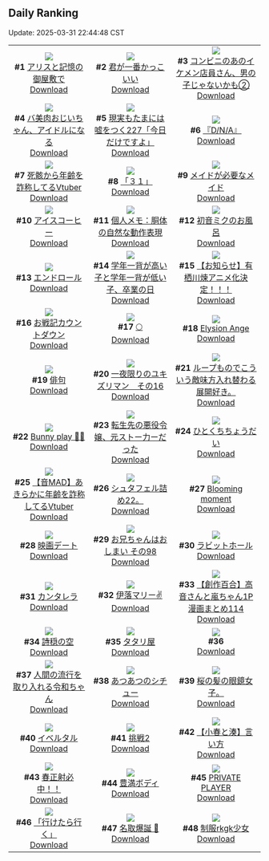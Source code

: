 ## Daily Ranking
Update: 2025-03-31 22:44:48 CST

|      |      |      |
| :----: | :----: | :----: |
| ![](https://i.pixiv.re/c/240x480/img-master/img/2025/03/29/00/00/13/128707970_p0_master1200.jpg)<br>**#1** [アリスと記憶の御屋敷で](https://www.pixiv.net/artworks/128707970)<br>[Download](https://i.pixiv.re/img-original/img/2025/03/29/00/00/13/128707970_p0.png) | ![](https://i.pixiv.re/c/240x480/img-master/img/2025/03/29/13/13/13/128723776_p0_master1200.jpg)<br>**#2** [君が一番かっこいい](https://www.pixiv.net/artworks/128723776)<br>[Download](https://i.pixiv.re/img-original/img/2025/03/29/13/13/13/128723776_p0.png) | ![](https://i.pixiv.re/c/240x480/img-master/img/2025/03/29/20/19/54/128735905_p0_master1200.jpg)<br>**#3** [コンビニのあのイケメン店員さん、男の子じゃないかも②](https://www.pixiv.net/artworks/128735905)<br>[Download](https://i.pixiv.re/img-original/img/2025/03/29/20/19/54/128735905_p0.jpg) |
| ![](https://i.pixiv.re/c/240x480/img-master/img/2025/03/30/00/01/54/128745157_p0_master1200.jpg)<br>**#4** [バ美肉おじいちゃん、アイドルになる](https://www.pixiv.net/artworks/128745157)<br>[Download](https://i.pixiv.re/img-original/img/2025/03/30/00/01/54/128745157_p0.jpg) | ![](https://i.pixiv.re/c/240x480/img-master/img/2025/03/30/18/00/08/128769896_p0_master1200.jpg)<br>**#5** [現実もたまには嘘をつく227「今日だけですよ」](https://www.pixiv.net/artworks/128769896)<br>[Download](https://i.pixiv.re/img-original/img/2025/03/30/18/00/08/128769896_p0.jpg) | ![](https://i.pixiv.re/c/240x480/img-master/img/2025/03/29/18/02/57/128731222_p0_master1200.jpg)<br>**#6** [『D/N/A』](https://www.pixiv.net/artworks/128731222)<br>[Download](https://i.pixiv.re/img-original/img/2025/03/29/18/02/57/128731222_p0.png) |
| ![](https://i.pixiv.re/c/240x480/img-master/img/2025/03/29/21/23/06/128738344_p0_master1200.jpg)<br>**#7** [死骸から年齢を詐称してるVtuber](https://www.pixiv.net/artworks/128738344)<br>[Download](https://i.pixiv.re/img-original/img/2025/03/29/21/23/06/128738344_p0.png) | ![](https://i.pixiv.re/c/240x480/img-master/img/2025/03/29/00/00/14/128707977_p0_master1200.jpg)<br>**#8** [「３１」](https://www.pixiv.net/artworks/128707977)<br>[Download](https://i.pixiv.re/img-original/img/2025/03/29/00/00/14/128707977_p0.jpg) | ![](https://i.pixiv.re/c/240x480/img-master/img/2025/03/29/00/00/12/128707966_p0_master1200.jpg)<br>**#9** [メイドが必要なメイド](https://www.pixiv.net/artworks/128707966)<br>[Download](https://i.pixiv.re/img-original/img/2025/03/29/00/00/12/128707966_p0.jpg) |
| ![](https://i.pixiv.re/c/240x480/img-master/img/2025/03/30/20/30/02/128775474_p0_master1200.jpg)<br>**#10** [アイスコーヒー](https://www.pixiv.net/artworks/128775474)<br>[Download](https://i.pixiv.re/img-original/img/2025/03/30/20/30/02/128775474_p0.png) | ![](https://i.pixiv.re/c/240x480/img-master/img/2025/03/29/06/00/04/128715628_p0_master1200.jpg)<br>**#11** [個人メモ：胴体の自然な動作表現](https://www.pixiv.net/artworks/128715628)<br>[Download](https://i.pixiv.re/img-original/img/2025/03/29/06/00/04/128715628_p0.jpg) | ![](https://i.pixiv.re/c/240x480/img-master/img/2025/03/29/00/00/10/128707949_p0_master1200.jpg)<br>**#12** [初音ミクのお風呂](https://www.pixiv.net/artworks/128707949)<br>[Download](https://i.pixiv.re/img-original/img/2025/03/29/00/00/10/128707949_p0.png) |
| ![](https://i.pixiv.re/c/240x480/img-master/img/2025/03/30/00/00/17/128744820_p0_master1200.jpg)<br>**#13** [エンドロール](https://www.pixiv.net/artworks/128744820)<br>[Download](https://i.pixiv.re/img-original/img/2025/03/30/00/00/17/128744820_p0.png) | ![](https://i.pixiv.re/c/240x480/img-master/img/2025/03/30/20/59/57/128776670_p0_master1200.jpg)<br>**#14** [学年一背が高い子と学年一背が低い子、卒業の日](https://www.pixiv.net/artworks/128776670)<br>[Download](https://i.pixiv.re/img-original/img/2025/03/30/20/59/57/128776670_p0.jpg) | ![](https://i.pixiv.re/c/240x480/img-master/img/2025/03/29/00/00/08/128707927_p0_master1200.jpg)<br>**#15** [【お知らせ】有栖川煉アニメ化決定！！！](https://www.pixiv.net/artworks/128707927)<br>[Download](https://i.pixiv.re/img-original/img/2025/03/29/00/00/08/128707927_p0.jpg) |
| ![](https://i.pixiv.re/c/240x480/img-master/img/2025/03/30/20/20/56/128775144_p0_master1200.jpg)<br>**#16** [お戦記カウントダウン](https://www.pixiv.net/artworks/128775144)<br>[Download](https://i.pixiv.re/img-original/img/2025/03/30/20/20/56/128775144_p0.png) | ![](https://i.pixiv.re/c/240x480/img-master/img/2025/03/29/00/00/11/128707957_p0_master1200.jpg)<br>**#17** [🌕](https://www.pixiv.net/artworks/128707957)<br>[Download](https://i.pixiv.re/img-original/img/2025/03/29/00/00/11/128707957_p0.png) | ![](https://i.pixiv.re/c/240x480/img-master/img/2025/03/29/21/00/09/128737413_p0_master1200.jpg)<br>**#18** [Elysion Ange](https://www.pixiv.net/artworks/128737413)<br>[Download](https://i.pixiv.re/img-original/img/2025/03/29/21/00/09/128737413_p0.jpg) |
| ![](https://i.pixiv.re/c/240x480/img-master/img/2025/03/30/15/23/06/128765348_p0_master1200.jpg)<br>**#19** [俳句](https://www.pixiv.net/artworks/128765348)<br>[Download](https://i.pixiv.re/img-original/img/2025/03/30/15/23/06/128765348_p0.jpg) | ![](https://i.pixiv.re/c/240x480/img-master/img/2025/03/29/06/40/00/128716178_p0_master1200.jpg)<br>**#20** [一夜限りのユキズリマン　その16](https://www.pixiv.net/artworks/128716178)<br>[Download](https://i.pixiv.re/img-original/img/2025/03/29/06/40/00/128716178_p0.png) | ![](https://i.pixiv.re/c/240x480/img-master/img/2025/03/30/13/48/09/128762706_p0_master1200.jpg)<br>**#21** [ループものでこういう敵味方入れ替わる展開好き。](https://www.pixiv.net/artworks/128762706)<br>[Download](https://i.pixiv.re/img-original/img/2025/03/30/13/48/09/128762706_p0.jpg) |
| ![](https://i.pixiv.re/c/240x480/img-master/img/2025/03/29/20/17/28/128735829_p0_master1200.jpg)<br>**#22** [Bunny play 🐰🐰](https://www.pixiv.net/artworks/128735829)<br>[Download](https://i.pixiv.re/img-original/img/2025/03/29/20/17/28/128735829_p0.jpg) | ![](https://i.pixiv.re/c/240x480/img-master/img/2025/03/29/00/07/27/128708580_p0_master1200.jpg)<br>**#23** [転生先の悪役令嬢、元ストー力ーだった](https://www.pixiv.net/artworks/128708580)<br>[Download](https://i.pixiv.re/img-original/img/2025/03/29/00/07/27/128708580_p0.png) | ![](https://i.pixiv.re/c/240x480/img-master/img/2025/03/29/12/35/24/128722876_p0_master1200.jpg)<br>**#24** [ひとくちちょうだい](https://www.pixiv.net/artworks/128722876)<br>[Download](https://i.pixiv.re/img-original/img/2025/03/29/12/35/24/128722876_p0.png) |
| ![](https://i.pixiv.re/c/240x480/img-master/img/2025/03/30/21/18/44/128777597_p0_master1200.jpg)<br>**#25** [【音MAD】あきらかに年齢を詐称してるVtuber](https://www.pixiv.net/artworks/128777597)<br>[Download](https://i.pixiv.re/img-original/img/2025/03/30/21/18/44/128777597_p0.png) | ![](https://i.pixiv.re/c/240x480/img-master/img/2025/03/30/13/41/19/128762552_p0_master1200.jpg)<br>**#26** [シュタフェル詰め22。](https://www.pixiv.net/artworks/128762552)<br>[Download](https://i.pixiv.re/img-original/img/2025/03/30/13/41/19/128762552_p0.png) | ![](https://i.pixiv.re/c/240x480/img-master/img/2025/03/30/18/09/59/128747718_p0_master1200.jpg)<br>**#27** [Blooming moment](https://www.pixiv.net/artworks/128747718)<br>[Download](https://i.pixiv.re/img-original/img/2025/03/30/18/09/59/128747718_p0.png) |
| ![](https://i.pixiv.re/c/240x480/img-master/img/2025/03/30/00/02/39/128745221_p0_master1200.jpg)<br>**#28** [映画デート](https://www.pixiv.net/artworks/128745221)<br>[Download](https://i.pixiv.re/img-original/img/2025/03/30/00/02/39/128745221_p0.jpg) | ![](https://i.pixiv.re/c/240x480/img-master/img/2025/03/29/12/54/47/128723309_p0_master1200.jpg)<br>**#29** [お兄ちゃんはおしまい その98](https://www.pixiv.net/artworks/128723309)<br>[Download](https://i.pixiv.re/img-original/img/2025/03/29/12/54/47/128723309_p0.png) | ![](https://i.pixiv.re/c/240x480/img-master/img/2025/03/29/00/29/34/128709398_p0_master1200.jpg)<br>**#30** [ラビットホール](https://www.pixiv.net/artworks/128709398)<br>[Download](https://i.pixiv.re/img-original/img/2025/03/29/00/29/34/128709398_p0.jpg) |
| ![](https://i.pixiv.re/c/240x480/img-master/img/2025/03/29/16/17/34/128728098_p0_master1200.jpg)<br>**#31** [カンタレラ](https://www.pixiv.net/artworks/128728098)<br>[Download](https://i.pixiv.re/img-original/img/2025/03/29/16/17/34/128728098_p0.png) | ![](https://i.pixiv.re/c/240x480/img-master/img/2025/03/29/00/01/20/128708230_p0_master1200.jpg)<br>**#32** [伊落マリー✌️](https://www.pixiv.net/artworks/128708230)<br>[Download](https://i.pixiv.re/img-original/img/2025/03/29/00/01/20/128708230_p0.jpg) | ![](https://i.pixiv.re/c/240x480/img-master/img/2025/03/29/00/00/36/128708117_p0_master1200.jpg)<br>**#33** [【創作百合】高音さんと嵐ちゃん1P漫画まとめ114](https://www.pixiv.net/artworks/128708117)<br>[Download](https://i.pixiv.re/img-original/img/2025/03/29/00/00/36/128708117_p0.jpg) |
| ![](https://i.pixiv.re/c/240x480/img-master/img/2025/03/29/00/00/15/128707985_p0_master1200.jpg)<br>**#34** [詩穏の空](https://www.pixiv.net/artworks/128707985)<br>[Download](https://i.pixiv.re/img-original/img/2025/03/29/00/00/15/128707985_p0.jpg) | ![](https://i.pixiv.re/c/240x480/img-master/img/2025/03/29/18/00/15/128730972_p0_master1200.jpg)<br>**#35** [タタリ屋](https://www.pixiv.net/artworks/128730972)<br>[Download](https://i.pixiv.re/img-original/img/2025/03/29/18/00/15/128730972_p0.jpg) | ![](https://s.pximg.net/common/images/limit_unviewable_s.png)<br>**#36** [](https://www.pixiv.net/artworks/128777115)<br>[Download](https://s.pximg.net/common/images/limit_unviewable_s.png) |
| ![](https://i.pixiv.re/c/240x480/img-master/img/2025/03/30/15/52/41/128766168_p0_master1200.jpg)<br>**#37** [人間の流行を取り入れる令和ちゃん](https://www.pixiv.net/artworks/128766168)<br>[Download](https://i.pixiv.re/img-original/img/2025/03/30/15/52/41/128766168_p0.jpg) | ![](https://i.pixiv.re/c/240x480/img-master/img/2025/03/29/20/14/56/128725539_p0_master1200.jpg)<br>**#38** [あつあつのシチュー](https://www.pixiv.net/artworks/128725539)<br>[Download](https://i.pixiv.re/img-original/img/2025/03/29/20/14/56/128725539_p0.jpg) | ![](https://i.pixiv.re/c/240x480/img-master/img/2025/03/30/12/12/23/128760208_p0_master1200.jpg)<br>**#39** [桜の髪の眼鏡女子。](https://www.pixiv.net/artworks/128760208)<br>[Download](https://i.pixiv.re/img-original/img/2025/03/30/12/12/23/128760208_p0.jpg) |
| ![](https://i.pixiv.re/c/240x480/img-master/img/2025/03/29/18/53/35/128732740_p0_master1200.jpg)<br>**#40** [イベルタル](https://www.pixiv.net/artworks/128732740)<br>[Download](https://i.pixiv.re/img-original/img/2025/03/29/18/53/35/128732740_p0.jpg) | ![](https://i.pixiv.re/c/240x480/img-master/img/2025/03/29/22/55/35/128742139_p0_master1200.jpg)<br>**#41** [挑戦2](https://www.pixiv.net/artworks/128742139)<br>[Download](https://i.pixiv.re/img-original/img/2025/03/29/22/55/35/128742139_p0.png) | ![](https://i.pixiv.re/c/240x480/img-master/img/2025/03/30/21/09/46/128777224_p0_master1200.jpg)<br>**#42** [【小春と湊】言い方](https://www.pixiv.net/artworks/128777224)<br>[Download](https://i.pixiv.re/img-original/img/2025/03/30/21/09/46/128777224_p0.png) |
| ![](https://i.pixiv.re/c/240x480/img-master/img/2025/03/29/19/55/07/128734905_p0_master1200.jpg)<br>**#43** [春正射必中！！](https://www.pixiv.net/artworks/128734905)<br>[Download](https://i.pixiv.re/img-original/img/2025/03/29/19/55/07/128734905_p0.jpg) | ![](https://i.pixiv.re/c/240x480/img-master/img/2025/03/29/19/11/49/128733494_p0_master1200.jpg)<br>**#44** [豊満ボディ](https://www.pixiv.net/artworks/128733494)<br>[Download](https://i.pixiv.re/img-original/img/2025/03/29/19/11/49/128733494_p0.jpg) | ![](https://i.pixiv.re/c/240x480/img-master/img/2025/03/29/15/28/43/128726914_p0_master1200.jpg)<br>**#45** [PRIVATE PLAYER](https://www.pixiv.net/artworks/128726914)<br>[Download](https://i.pixiv.re/img-original/img/2025/03/29/15/28/43/128726914_p0.jpg) |
| ![](https://i.pixiv.re/c/240x480/img-master/img/2025/03/30/00/00/13/128744787_p0_master1200.jpg)<br>**#46** [「行けたら行く」](https://www.pixiv.net/artworks/128744787)<br>[Download](https://i.pixiv.re/img-original/img/2025/03/30/00/00/13/128744787_p0.jpg) | ![](https://i.pixiv.re/c/240x480/img-master/img/2025/03/30/02/49/47/128750271_p0_master1200.jpg)<br>**#47** [名取爆誕 🍆](https://www.pixiv.net/artworks/128750271)<br>[Download](https://i.pixiv.re/img-original/img/2025/03/30/02/49/47/128750271_p0.png) | ![](https://i.pixiv.re/c/240x480/img-master/img/2025/03/30/00/11/41/128745688_p0_master1200.jpg)<br>**#48** [制服rkgk少女](https://www.pixiv.net/artworks/128745688)<br>[Download](https://i.pixiv.re/img-original/img/2025/03/30/00/11/41/128745688_p0.png) |

